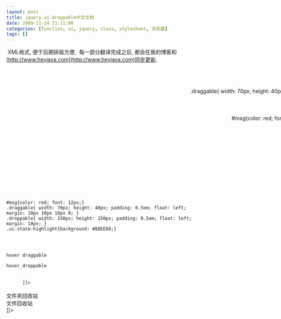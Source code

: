 ```yaml
---
layout: post
title: jquery.ui.droppable中文文档
date: 2009-11-24 21:11:00
categories: [function, ui, jquery, class, stylesheet, 浏览器]
tags: []
---
```

 XML格式, 便于后期排版方便,  每一部分翻译完成之后, 都会在我的博客和[http://www.heyjava.com](http://www.heyjava.com)同步更新.
 
 
 <?xml version="1.0" encoding="UTF-8" ?>
<!--
注意事项:
 1. 以下格式为既定的格式, 为了统一性, 需要修改时, 大家商议
 2. 格式中的所有项都是选填, 如果没有, 不写就是了.
 3. 由于是XML格式的, 所以, 所有标签中间填写文本的地方(最重要是代码, 一定要加, 不然以后解析有困难), 都需要加上<![CDATA[这中间写内容]]>
 4. 翻译过程中, 一块对应的是一个<translate />标签.
 5. 希望大家工作愉快.
 -->
<project>
 <translate item="droppable" version="7.1">
  <translators>
   <translator nickname="selfimpr" name="雷果国" mail="[lgg860911@yahoo.com.cn](mailto:lgg860911@yahoo.com.cn)" homepage="[http://blog.csdn.net/lgg201](http://blog.csdn.net/lgg201)" qq="285821471" />
  </translators>
  <relatives>
   <depend isitem="false">
    <name><![CDATA[jquery]]></name>
    <description><![CDATA[jquery的核心库]]></description>
    <url><![CDATA[http://docs.jquery.com]]></url>
   </depend>
   <depend isitem="false">
    <name><![CDATA[jquery.ui.core]]></name>
    <description><![CDATA[jquery.ui的核心库]]></description>
    <url><![CDATA[http://jqueryui.com/demos]]></url>
   </depend>
  </relatives>
  <overview>
   <original><![CDATA[JQuery UI Droppable插件可以将选择的元素放入(意思是他们接受通过拖拽放入的组件), 可以指定不同的draggable被不同的droppable分别接收.
 所有的回调函数(active, deactive, over, out, drop等事件)接受两个参数:
  event: 浏览器原生的事件
  ui: 一个JQuery的ui对象, 其中有以下主要属性
   ui.helper: 正在拖动的元素的JQuery包装对象, ui.helper.context可以获取到原生的DOM元素.
   ui.position: ui.helper(也就是我们要拖动的元素)相对于父元素(包含自己的元素, 如果是顶层, 对应body)的偏移, 值是一个对象{top, left}----也就是可以用ui.position.top获取到该元素与父元素的top当前偏移
   ui.offset: 与ui.position同意, 这里表示的是和浏览器内容区域左上边界的偏移(注意, 是内容区域, 而不是html的body区域.   html的body在默认情况下, 各种浏览器中都会相对offset有偏移的.)]]></original>
  </overview>
  <options>
   <option name="accept" default="*">
    <types>
     <type name="选择器"><description><![CDATA[所有匹配指定选择器的draggable组件都可以被接收.]]></description></type>
     <type name="函数">
      <description><![CDATA[如果指定的是一个函数, 该函数将在每个draggable组件被放入时被调用, draggable组件被作为第一个参数传入, 如果函数处理返回结果是true, 那么就认为该组件是可接受的.   其实就是一个filter过滤函数.]]></description>
     </type>
    </types>
    <description><![CDATA[用来设置可以接收的draggable元素的选择器或过滤器.]]></description>
    <demos>
     <demo>
      <comment><![CDATA[初始化]]></comment>
      <code><![CDATA[$('.selector').droppable({ accept: '.special' });]]></code>
     </demo>
     <demo>
      <comment><![CDATA[获取属性值]]></comment>
      <code><![CDATA[var accept = $('.selector').droppable('option', 'accept');
   获取.selector选择器选中的droppable控件的accept选项的值.]]></code>
     </demo>
     <demo>
      <comment><![CDATA[设置属性值]]></comment>
      <code><![CDATA[$('.selector').droppable('option', 'accept', '.special');]]></code>
     </demo>
    </demos>
   </option>
   <option name="activeClass" default="false">
    <types>
     <type name="字符串" />
    </types>
    <description><![CDATA[指定一个样式的名称, 在所有当前droppable控件可接收的draggable控件中任意一个拖动的时候, 就将该droppable控件的样式改变为这里设置的样式.   相当于用于提示用户, 现在正在拖动的控件可以被放到什么地方.]]></description>
    <demos>
     <demo>
      <comment><![CDATA[初始化]]></comment>
      <code><![CDATA[$('.selector').draggable({ appendTo: 'body' });]]></code>
     </demo>
     <demo>
      <comment><![CDATA[获取属性值]]></comment>
      <code><![CDATA[var activeClass = $('.selector').droppable('option', 'activeClass');
]]></code>
     </demo>
     <demo>
      <comment><![CDATA[设置属性值]]></comment>
      <code><![CDATA[$('.selector').droppable('option', 'activeClass', '.ui-state-highlight');]]></code>
     </demo>
     <demo>
      <comment><![CDATA[译者注: demo中, 设置了两个draggable和两个droppable, 由于设置了对应的scope, 所以只能对号入座, 因此, 拖动draggable_a的时候, droppable_a就相应的显示了设定的activeClass]]></comment>
      <code><![CDATA[
<style type="text/css">
.draggable{ width: 70px; height: 40px; padding: 0.5em; float: left; margin: 10px 10px 10px 0; }
.droppable{ width: 150px; height: 150px; padding: 0.5em; float: left; margin: 10px; }
.ui-state-highlight{background: #88EE88;}
</style>
<script type="text/javascript">
$(function() {
 $("#draggable_a").draggable({scope: 'a'});
 $("#draggable_b").draggable({scope: 'b'});
 $("#droppable_a").droppable({
  scope: 'a',
  activeClass: 'ui-state-highlight'
 });
 $("#droppable_b").droppable({
  scope: 'b',
  activeClass: 'ui-state-highlight'
 });
});
</script>
<body>
<div id="draggable_a" class="draggable ui-widget-header">
 <p>Drag me to my target</p>
</div>
<div id="draggable_b" class="draggable ui-widget-header">
 <p>Drag me to my target</p>
</div>
<div id="droppable_a" class="droppable ui-widget-header">
 <p>Drop here</p>
</div>
<div id="droppable_b" class="droppable ui-widget-header">
 <p>Drop here</p>
</div>
</body>
      ]]></code>
     </demo>
    </demos>
   </option>
   <option name="addClasses" default="true">
    <types>
     <type name="布尔值"></type>
    </types>
    <description><![CDATA[用来设置是否给droppable元素通过ui-droppable样式才装饰它.  主要为了在通过.droppable()初始化很多(成百个)元素的时候优化性能考虑
   true表示ui-droppable样式被添加到该元素.
   false表示ui-droppable样式不被添加到该元素.]]></description>
    <demos>
     <demo>
      <comment><![CDATA[初始化]]></comment>
      <code><![CDATA[$('.selector').droppable({ addClasses: false });]]></code>
     </demo>
     <demo>
      <comment><![CDATA[获取属性值]]></comment>
      <code><![CDATA[var addClasses = $('.selector').droppable('option', 'addClasses');]]></code>
     </demo>
     <demo>
      <comment><![CDATA[设置属性值]]></comment>
      <code><![CDATA[$('.selector').droppable('option', 'addClasses', false);]]></code>
     </demo>
    </demos>
   </option>
   <option name="greedy" default="false">
    <relatives>
     <innerrelative item="droppable" type="event" name="drop"><![CDATA[该选项的设定会影响drop事件的传播]]></innerrelative>
    </relatives>
    <types>
     <type name="Boolean">
     </type>
     <description><![CDATA[如果设置为true, 在嵌套droppable时会阻止事件向上传播. ]]></description>
    </types>
    <description><![CDATA[ 由于javascript是把HTML作为一棵DOM树来解析的, 所以, 元素之间存在父子关系.  当两个droppable控件有父子关系(只要是直系亲属关系都会发生)时, 事件会自动向上传播, 因此, 在有些情况下, 需要显式的来停止这种事件的传播.  
     该选项只影响drop事件, 其他事件经过测试不会传播.
     事件传播是合理的, 但是在有些情况下是不需要的或会引发混乱, 比如: div中包含了一个a标签, 那么点击a的时候, 实际上也是点击了div, 因为a在它中间嘛.]]></description>
    <demos>
     <demo>
      <comment><![CDATA[初始化]]></comment>
      <code><![CDATA[$('.selector').droppable({ greedy: true });]]></code>
     </demo>
     <demo>
      <comment><![CDATA[获取属性值]]></comment>
      <code><![CDATA[var greedy = $('.selector').droppable('option', 'greedy');]]></code>
     </demo>
     <demo>
      <comment><![CDATA[设置属性值]]></comment>
      <code><![CDATA[$('.selector').droppable('option', 'greedy', true);]]></code>
     </demo>
     <demo>
      <comment><![CDATA[译者注: greedy_draggable拖动到droppable_child中的时候, droppable_child是会响应事件的, 但是由于droppable_child中设置了greedy为true, droppable_parent不会响应事件]]></comment>
      <code><![CDATA[
<style type="text/css">
#msg{color: red; font: 12px;}
.draggable{ width: 70px; height: 40px; padding: 0.5em; float: left; margin: 10px 10px 10px 0; }
.droppable{ width: 150px; height: 150px; padding: 0.5em; float: left; margin: 10px; }
.ui-state-highlight{background: #88EE88;}
</style>
<script type="text/javascript">
$(function() {
 $('#greedy_draggable').draggable();
 $("#droppable_child").droppable({
  drop: function(event, ui) {
   $('#msg').text($('#msg').text() + '<br />子元素响应了事件');
  },
  active: function(event, ui) {
   $('#msg').text($('#msg').text() + '<br />子元素响应了事件');
  }
 });
 $("#droppable_parent").droppable({
  drop: function(event, ui) {
   $('#msg').text($('#msg').text() + '<br />事件传播到了父元素');
  },
  active: function(event, ui) {
   $('#msg').text($('#msg').text() + '<br />事件传播到了父元素');
  }
 });
});
</script>
<body>
<div id="msg"></div>
<div id="greedy_draggable" class="draggable ui-widget-header">greedy测试draggable</div>
<div id="droppable_parent" class="droppable ui-widget-header">父元素
 <div id="droppable_child" class="droppable ui-widget-header" style="width: 80px; height: 80px; border: 2px solid red;">子元素</div>
</div>
</body>
      ]]></code>
     </demo>
    </demos>
   </option>
   <option name="hoverClass" default="false">
    <types>
     <type name="字符串">
     </type>
    </types>
    <description><![CDATA[通过指定一个样式名, 来给定当一个当前droppable控件可接受的draggable控件移动到它上面的时候, 使用的样式.]]></description>
    <demos>
     <demo>
      <comment><![CDATA[初始化]]></comment>
      <code><![CDATA[$('.selector').droppable({ hoverClass: 'drophover' });]]></code>
     </demo>
     <demo>
      <comment><![CDATA[获取属性值]]></comment>
      <code><![CDATA[var hoverClass = $('.selector').droppable('option', 'hoverClass');
]]></code>
     </demo>
     <demo>
      <comment><![CDATA[设置属性值]]></comment>
      <code><![CDATA[$('.selector').droppable('option', 'hoverClass', 'drophover');]]></code>
     </demo>
    </demos>
   </option>
   <option name="scope" default="default">
    <relatives>
     <innerrelative item="droppable" type="option" name="accept"><![CDATA[droppable中accept指定的选择器选择到的元素还必须满足scope相同.]]></innerrelative>
     <innerrelative item="droppable" type="option" name="scope"><![CDATA[能够放入droppable的draggable两个元素的scope值必须相同.]]></innerrelative>
    </relatives>
    <types>
     <type name="字符串">
     </type>
    </types>
    <description><![CDATA[该选项描述一个范围, 只有那些scope选项值和这里的scope选项值相同的draggable控件才可以被放到这个droppable中. droppable的accept选项也接受这个选项的约束, accept选项指定的选择器是在scope进行过滤之后进行选择的.
   例如:
   $('#draggable_a').draggable({scope: 'a'});
   $('#draggable_b').draggable({scope: 'b'});
   $('#droppable_a').droppable({scope: 'a'});
   $('#droppable_b').droppable({scope: 'b'});
   droppable控件的accept选项默认是'*', 看起来数draggable_a, draggable_b可以自由的放入到droppable_a和droppable_b中, 但是, 由于scope的约束, draggable_a只能放入到droppable_a, draggable_b只能发乳到droppable_b中.
   注意: 这个选项就和变量的名称空间的意义类似. 默认值是'default', 说明如果不指定, 大家都还是有scope的, 名字是default而已.]]></description>
    <demos>
     <demo>
      <comment><![CDATA[初始化]]></comment>
      <code><![CDATA[$('.selector').droppable({ scope: 'tasks' });]]></code>
     </demo>
     <demo>
      <comment><![CDATA[获取属性值]]></comment>
      <code><![CDATA[var scope = $('.selector').droppable('option', 'scope');]]></code>
     </demo>
     <demo>
      <comment><![CDATA[设置属性值]]></comment>
      <code><![CDATA[$('.selector').droppable('option', 'scope', 'tasks');]]></code>
     </demo>
    </demos>
   </option>
   <option name="tolerance" default="intersect">
    <types>
     <type name="字符串">
      <options>
       <option>
        <value><![CDATA[fit]]></value>
        <comment><![CDATA[draggable完全进入droppable]]></comment>
       </option>
       <option>
        <value><![CDATA[intersect]]></value>
        <comment><![CDATA[draggable至少50%进入droppable]]></comment>
       </option>
       <option>
        <value><![CDATA[pointer]]></value>
        <comment><![CDATA[鼠标指针进入droppable]]></comment>
       </option>
       <option>
        <value><![CDATA[touch]]></value>
        <comment><![CDATA[draggable进入droppable任意多]]></comment>
       </option>
      </options>
     </type>
    </types>
    <description><![CDATA[描述droppable把怎么样一种情况认为是可接受draggable在自己上面了(主要影响的是hover, 和over相关的事件)]]></description>
    <demos>
     <demo>
      <comment><![CDATA[初始化]]></comment>
      <code><![CDATA[$('.selector').droppable({ tolerance: 'fit' });]]></code>
     </demo>
     <demo>
      <comment><![CDATA[获取属性值]]></comment>
      <code><![CDATA[var tolerance = $('.selector').droppable('option', 'tolerance');]]></code>
     </demo>
     <demo>
      <comment><![CDATA[设置属性值]]></comment>
      <code><![CDATA[$('.selector').droppable('option', 'tolerance', 'fit');]]></code>
     </demo>
    </demos>
   </option>
  </options>
  <events>
   <event name="activate">
    <trigger><![CDATA[可接受的任意draggable开始活动(被拖动了)]]></trigger>
    <arguments>
     <argument name="event">
      <![CDATA[原生的浏览器事件.]]>
     </argument>
     <argument name="ui">
      <![CDATA[JQuery的ui对象]]>
     </argument>
    </arguments>
    <description><![CDATA[类型: dropactivate]]></description>
    <demos>
     <demo>
      <comment><![CDATA[初始化时设置事件]]></comment>
      <code><![CDATA[$('.selector').droppable({
         activate: function(event, ui) { ... }
      });]]></code>
     </demo>
     <demo>
      <comment><![CDATA[动态的绑定事件.  动态绑定时候, 使用的事件名就是事件的类型.]]></comment>
      <code><![CDATA[$('.selector').bind('dropactivate', function(event, ui) {
        ...
      });]]></code>
     </demo>
    </demos>
   </event>
   <event name="deactivate">
    <trigger><![CDATA[可接受的任意draggable的拖动停止了]]></trigger>
    <arguments>
     <argument name="event">
      <![CDATA[原生的浏览器事件.]]>
     </argument>
     <argument name="ui">
      <![CDATA[JQuery的ui对象]]>
     </argument>
    </arguments>
    <description><![CDATA[类型: dropdeactivate]]></description>
    <demos>
     <demo>
      <comment><![CDATA[初始化时设置事件]]></comment>
      <code><![CDATA[$('.selector').droppable({
         deactivate: function(event, ui) { ... }
      });]]></code>
     </demo>
     <demo>
      <comment><![CDATA[动态的绑定事件.  动态绑定时候, 使用的事件名就是事件的类型.]]></comment>
      <code><![CDATA[
$('.selector').bind('dropdeactivate', function(event, ui) {
  ...
});
      ]]></code>
     </demo>
    </demos>
   </event>
   <event name="over">
    <trigger><![CDATA[可接受的任意draggable到达了当前droppable的上面]]></trigger>
    <arguments>
     <argument name="event">
      <![CDATA[原生的浏览器事件.]]>
     </argument>
     <argument name="ui">
      <![CDATA[JQuery的ui对象]]>
     </argument>
    </arguments>
    <description><![CDATA[类型: dropover]]></description>
    <demos>
     <demo>
      <comment><![CDATA[初始化时设置事件]]></comment>
      <code><![CDATA[
$('.selector').droppable({
   over: function(event, ui) { ... }
});
      ]]></code>
     </demo>
     <demo>
      <comment><![CDATA[动态的绑定事件.  动态绑定时候, 使用的事件名就是事件的类型.]]></comment>
      <code><![CDATA[
$('.selector').bind('dropover', function(event, ui) {
  ...
});
      ]]></code>
     </demo>
    </demos>
   </event>
   <event name="out">
    <trigger><![CDATA[可接受的任意draggable从当前droppable上面出去了]]></trigger>
    <arguments>
     <argument name="event">
      <![CDATA[原生的浏览器事件.]]>
     </argument>
     <argument name="ui">
      <![CDATA[JQuery的ui对象]]>
     </argument>
    </arguments>
    <description><![CDATA[类型: dropout]]></description>
    <demos>
     <demo>
      <comment><![CDATA[初始化时设置事件]]></comment>
      <code><![CDATA[
$('.selector').droppable({
   out: function(event, ui) { ... }
});
      ]]></code>
     </demo>
     <demo>
      <comment><![CDATA[动态的绑定事件.  动态绑定时候, 使用的事件名就是事件的类型.]]></comment>
      <code><![CDATA[
$('.selector').bind('dropout', function(event, ui) {
  ...
});
      ]]></code>
     </demo>
    </demos>
   </event>
   <event name="drop">
    <trigger><![CDATA[一个可接受的draggable控件放到了当前droppable中, 注意, 这里是放入成功, 也就是说到达了通过tolerance选项设置的认为over的位置并放开鼠标]]></trigger>
    <arguments>
     <argument name="event">
      <![CDATA[原生的浏览器事件.]]>
     </argument>
     <argument name="ui">
      <![CDATA[JQuery的ui对象]]>
     </argument>
    </arguments>
    <description><![CDATA[类型: drop]]></description>
    <demos>
     <demo>
      <comment><![CDATA[初始化时设置事件]]></comment>
      <code><![CDATA[
$('.selector').droppable({
   drop: function(event, ui) { ... }
});
      ]]></code>
     </demo>
     <demo>
      <comment><![CDATA[动态的绑定事件.  动态绑定时候, 使用的事件名就是事件的类型.]]></comment>
      <code><![CDATA[
$('.selector').bind('drop', function(event, ui) {
  ...
});
      ]]></code>
     </demo>
     <demo>
      <comment><![CDATA[注意这里是和hoverClass, tolerance一起结合使用的, 效果比较明显. 这里设置的tolerance是touch, 所以, 只要你的draggable进入droppable一点的时候, 松开鼠标, 就已经表示放入成功了.]]></comment>
      <code><![CDATA[
<style type="text/css">
#msg{color: red; font: 12px;}
.draggable{ width: 70px; height: 40px; padding: 0.5em; float: left; margin: 10px 10px 10px 0; }
.droppable{ width: 150px; height: 150px; padding: 0.5em; float: left; margin: 10px; }
.ui-state-highlight{background: #88EE88;}
</style>
<script type="text/javascript">
$(function() {
 $('#hover_draggable').draggable();
 $('#hover_droppable').droppable({
  tolerance: 'touch',
  hoverClass: 'ui-state-highlight',
  drop: function(event, ui) {
   $('#msg').text($('#msg').text() + '放进去咯');
  }
 });
});
</script>
<body>
<div id="msg"></div>
<div id="hover_draggable" class="draggable ui-widget-header">hover draggable</div>
<div id="hover_droppable" class="droppable ui-widget-header">hover_droppable</div>
</body>
      ]]></code>
     </demo>
    </demos>
   </event>
  </events>
  <methods>
   <method name="destroy">
    <description><![CDATA[完全移除一个droppable控件, 使其回退到该元素被初始化成droppable控件之前的状态.]]></description>
    <demos>
     <demo>
      <code><![CDATA[$(".selector").droppable('destroy');]]></code>
     </demo>
    </demos>
   </method>
   <method name="disable">
    <description><![CDATA[将可拖动控件样式改变成为失效, 与enable对应.]]></description>
    <demos>
     <demo>
      <code><![CDATA[$(".selector").droppable('disable');]]></code>
     </demo>
    </demos>
   </method>
   <method name="enable">
    <description><![CDATA[将可拖动控件样式改变为允许, 与disable对应.]]></description>
    <demos>
     <demo>
      <code><![CDATA[$(".selector").droppable('enable');]]></code>
     </demo>
    </demos>
   </method>
   <method name="option">
    <arguments>
     <argument name="optionName " type="字符串"><![CDATA[选项一节中列举的所有选项名都可用]]></argument>
     <argument name="value" type="任意"><![CDATA[该选项可以接受的任意数据值.]]></argument>
    </arguments>
    <description><![CDATA[获取或设置可拖动控件的选项, 第二个参数是选项名, 第三个参数是值.  如果不指定值, 就是获取, 指定值, 就是设置.  ]]></description>
    <demos>
     <demo>
      <code><![CDATA[$(".selector").droppable('option', optionName[, value]);]]></code>
     </demo>
    </demos>
   </method>
  </methods>
  <summarize><![CDATA[
  呵呵, 将draggable和droppable结合起来, 就以这个例子作为结束吧. 没有源码中涉及的图标没有的朋友可以去下载, 就是一个文件夹图标, 一个文件图标, 一个回收站图标. 48*48大小的.
<!doctype html>
<html lang="en">
<head>
 <title>jQuery UI Droppable - Default Demo</title>
 <link type="text/css" href="../../themes/base/ui.all.css" rel="stylesheet" />
 <script type="text/javascript" src="../../jquery-1.3.2.js"></script>
 <script type="text/javascript" src="../../ui/ui.core.js"></script>
 <script type="text/javascript" src="../../ui/ui.draggable.js"></script>
 <script type="text/javascript" src="../../ui/ui.droppable.js"></script>
 <link type="text/css" href="../demos.css" rel="stylesheet" />
 <style type="text/css">
 body{height: 590px; background: #EEFFEE;}
 #msg{color: red; font: 12px;}
 .draggable{width: 48px; height: 48px;}
 .droppable{width: 150px; height: 150px; background: #CCCCFF url(images/recycle.ico) no-repeat 50% 50%; border: 2px solid green; margin: 2px 0;}
 .ui-state-highlight{background: #88EE88;}
 .folder{background: url(images/folder.ico) no-repeat 50% 50%;}
 .file{background: url(images/file.ico) no-repeat 50% 50%;}
 .activate{background: #AAEEBB url(images/recycle.ico) no-repeat 50% 50%;}
 .hover{background: #FFFF88 url(images/recycle.ico) no-repeat 50% 50%;}
 </style>
 <script type="text/javascript">
 $(function() {
  $('.file').draggable({
   scope: 'file',
   containment: 'body',
   revert: 'invalid',
   cursor: 'move',
   cursorAt: 0,
   helper: function() {
    return $('<div style="width: 80px; height: 30px; background: #DDDDDD;">我被拖着, 好爽啊.</div>');
   }
  });
  $('.folder').draggable({
   scope: 'folder',
   containment: 'body',
   revert: 'invalid',
   cursor: 'move',
   cursorAt: 0,
   helper: function() {
    return $('<div style="width: 80px; height: 30px; background: #DDDDDD;">我被拖着, 好爽啊.</div>');
   }
  });
  $('.folder_recycle').droppable({
   scope: 'folder',
   activeClass: 'activate',
   hoverClass: 'hover',
   drop: function(event, ui) {
    $(event.target).append($('<div style="background: #FFCCCC; margin: 1px 0; border: 1px solid FF4444;">我是新被放进来的</div>'));
   }
  });
  $('.file_recycle').droppable({
   scope: 'file',
   activeClass: 'activate',
   hoverClass: 'hover',
   drop: function(event, ui) {
    $(event.target).append($('<div style="background: #FFCCCC; margin: 1px 0; border: 1px solid FF4444;">我是新被放进来的</div>'));
   }
  });
 });
 </script>
</head>
<body>
<div id="msg"></div>
<div class="folder draggable"></div>
<div class="file draggable"></div>
<div class="folder_recycle droppable">文件夹回收站</div>
<div class="file_recycle droppable">文件回收站</div>
</body>
</html>
]]></summarize>
 </translate>
</project>
